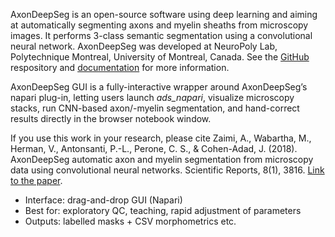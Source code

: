 AxonDeepSeg is an open-source software using deep learning and aiming at automatically segmenting axons and myelin sheaths from microscopy images. It performs 3-class semantic segmentation using a convolutional neural network. AxonDeepSeg was developed at NeuroPoly Lab, Polytechnique Montreal, University of Montreal, Canada. See the [GitHub](https://github.com/axondeepseg/axondeepseg/) respository and [documentation](https://axondeepseg.readthedocs.io/en/latest/index.html) for more information.

AxonDeepSeg GUI is a fully-interactive wrapper around AxonDeepSeg’s napari plug-in, letting users launch *ads_napari*, visualize microscopy stacks, run CNN-based axon/-myelin segmentation, and hand-correct results directly in the browser notebook window.  

If you use this work in your research, please cite Zaimi, A., Wabartha, M., Herman, V., Antonsanti, P.-L., Perone, C. S., & Cohen-Adad, J. (2018). AxonDeepSeg automatic axon and myelin segmentation from microscopy data using convolutional neural networks. Scientific Reports, 8(1), 3816. [Link to the paper](https://doi.org/10.1038/s41598-018-22181-4).

- Interface: drag-and-drop GUI (Napari) 
- Best for: exploratory QC, teaching, rapid adjustment of parameters
- Outputs: labelled masks + CSV morphometrics etc.
